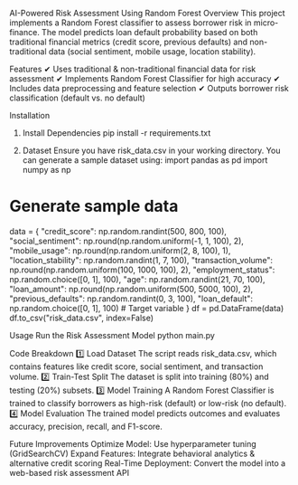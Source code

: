 AI-Powered Risk Assessment Using Random Forest
Overview
This project implements a Random Forest classifier to assess borrower risk in micro-finance. The model predicts loan default probability based on both traditional financial metrics (credit score, previous defaults) and non-traditional data (social sentiment, mobile usage, location stability).

Features
✔ Uses traditional & non-traditional financial data for risk assessment
 ✔ Implements Random Forest Classifier for high accuracy
 ✔ Includes data preprocessing and feature selection
 ✔ Outputs borrower risk classification (default vs. no default)

Installation
1. Install Dependencies
pip install -r requirements.txt

2. Dataset
Ensure you have risk_data.csv in your working directory. You can generate a sample dataset using:
import pandas as pd
import numpy as np

# Generate sample data
data = {
    "credit_score": np.random.randint(500, 800, 100),
    "social_sentiment": np.round(np.random.uniform(-1, 1, 100), 2),
    "mobile_usage": np.round(np.random.uniform(2, 8, 100), 1),
    "location_stability": np.random.randint(1, 7, 100),
    "transaction_volume": np.round(np.random.uniform(100, 1000, 100), 2),
    "employment_status": np.random.choice([0, 1], 100),
    "age": np.random.randint(21, 70, 100),
    "loan_amount": np.round(np.random.uniform(500, 5000, 100), 2),
    "previous_defaults": np.random.randint(0, 3, 100),
    "loan_default": np.random.choice([0, 1], 100)  # Target variable
}
df = pd.DataFrame(data)
df.to_csv("risk_data.csv", index=False)


Usage
Run the Risk Assessment Model
python main.py

Code Breakdown
1️⃣ Load Dataset
The script reads risk_data.csv, which contains features like credit score, social sentiment, and transaction volume.
2️⃣ Train-Test Split
The dataset is split into training (80%) and testing (20%) subsets.
3️⃣ Model Training
A Random Forest Classifier is trained to classify borrowers as high-risk (default) or low-risk (no default).
4️⃣ Model Evaluation
The trained model predicts outcomes and evaluates accuracy, precision, recall, and F1-score.

Future Improvements
Optimize Model: Use hyperparameter tuning (GridSearchCV)
Expand Features: Integrate behavioral analytics & alternative credit scoring
Real-Time Deployment: Convert the model into a web-based risk assessment API

